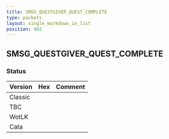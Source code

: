 ```yaml
---
title: SMSG_QUESTGIVER_QUEST_COMPLETE
type: packets
layout: single_markdown_in_list
position: 402
---
```


## SMSG_QUESTGIVER_QUEST_COMPLETE

### Status

Version | Hex | Comment
---------- | ---------- | ---------- 
Classic |  |  
TBC |  |  
WotLK |  |  
Cata |  |  
